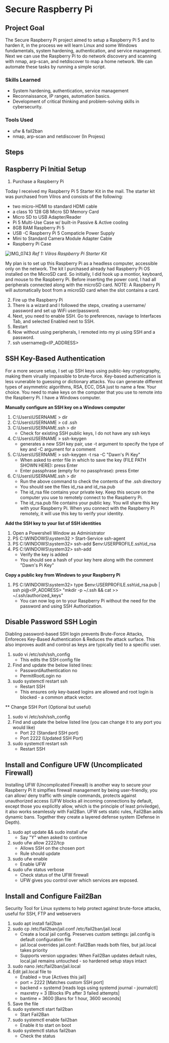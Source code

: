 # Secure Raspberry Pi

## Project Goal
The Secure Raspberry Pi project aimed to setup a Raspberry Pi 5 and to harden it, in the process we will learn Linux and some Windows fundamentals, system hardening, authentication, and service management. Next we can use the Raspberry Pi to do network discovery and scanning with nmap, arp-scan, and netdiscover to map a home network. We can automate these tasks by running a simple script. 

### Skills Learned

- System hardening, authentication, service management
- Reconnaissance, IP ranges, automation basics.
- Development of critical thinking and problem-solving skills in cybersecurity.

### Tools Used

- ufw & fail2ban
- nmap, arp-scan and netdiscover (In Projess)

## Steps

## Raspberry Pi Initial Setup

1. Purchase a Raspberry Pi

Today I received my Raspberry Pi 5 Starter Kit in the mail. The starter kit was purchased from Vilros and consists of the following:
 - two micro-HDMI to standard HDMI cable
 -  a class 10 128 GB Micro SD Memory Card
 -   Micro SD to USB Adapter/Reader
 -   Pi 5 Multi-Use Case w/ built-in Passive & Active cooling
 -   8GB RAM Raspberry Pi 5
 -   USB -C Raspberry Pi 5 Compaticle Power Supply
 -   Mini to Standard Camera Module Adapter Cable
 -   Raspberry Pi Case
    
![IMG_0743](https://github.com/user-attachments/assets/7e5b14c8-d740-4092-aab7-d7ca5144ffec)
*Ref 1: Vilros Raspberry Pi Starter Kit*

My plan is to set up this Raspberry Pi as a headless computer, accessible only on the network. The kit I purchased already had Raspberry Pi OS installed on the MicroSD card. So initially, I did hook up a montior, keyboard, and mouse to the Raspberry Pi. Before inserting the power cord, I had all peripherals connected along with the microSD card. NOTE: A Raspberry Pi will automatically boot from a microSD card when the slot contains a card. 

2. Fire up the Raspberry Pi
3. There is a wizard and I followed the steps, creating a username/ password and set up WiFi user/password.
4. Next, you need to enable SSH. Go to preferences, naviage to Interfaces Tab, and selected Enabled next to SSH.
5. Restart
6. Now without using peripherals, I remoted into my pi using SSH and a password.
7. ssh username@<IP_ADDRESS>

## SSH Key-Based Authentication
For a more secure setup, I set up SSH keys using public-key cryptography, making them virually impassible to brute-force. Key-based authenication is less vunerable to guessing or dictionary attacks. You can generate different types of asymmetric algorithms, RSA, ECC, DSA just to name a few. Your choice. You need to make keys on the computer that you use to remote into the Raspberry Pi. I have a Windows computer. 

**Manually configure an SSH key on a Windows computer**
1.  C:\Users\USERNAME  > dir
2.  C:\Users\USERNAME  > cd .ssh
3.  C:\Users\USERNAME\.ssh > dir
    - Check for existing SSH public keys, I do not have any ssh keys
4.  C:\Users\USERNAME  > ssh-keygen
    - generates a new SSH key pair, use -t argument to specify the type of key and -C argument for a comment
5.  C:\Users\USERNAME > ssh-keygen -t rsa -C "Dawn's Pi Key"
    - When asked to enter file in which to save the key (FILE PATH SHOWN HERE): press Enter
    - Enter passphrase (empty for no passphrase): press Enter
6. C:\Users\USERNAME\.ssh > dir
   - Run the above command to check the contents of the .ssh directory
   - You should see the files id_rsa and id_rsa.pub
   - The id_rsa file contains your private key. Keep this secure on the computer you use to remotely connect to the Raspberry Pi.
   - The id_rsa.pub file contains your public key. You will share this key with your Raspberry Pi. When you connect with the Raspberry Pi remotely, it will use this key to verify your identity.
 
  **Add the SSH key to your list of SSH identities**
   1. Open a Powershell Window as Administrator
   2. PS C:\WINDOWS\system32 > Start-Service ssh-agent
   3. PS C:\WINDOWS\system32> ssh-add $env:USERPROFILE\.ssh\id_rsa
   4. PS C:\WINDOWS\system32> ssh-add
      - Verify the key is added
      - You should see a hash of your key here along with the comment "Dawn's Pi Key" 

**Copy a public key from Windows to your Raspberry Pi**
1. PS C:\WINDOWS\system32> type $env:USERPROFILE\.ssh\id_rsa.pub | ssh pi@<IP_ADDRESS> "mkdir -p ~/.ssh && cat >> ~/.ssh/authorized_keys"
    - You can now log on to your Raspberry Pi without the need for the password and using SSH Authorization.

## Disable Password SSH Login
Diabling password-based SSH login prevents Brute-Force Attacks, Enforeces Key-Based Authentication & Reduces the attack surface. This also improves audit and control as keys are typically tied to a specific user.
1. sudo vi /etc/ssh/ssh_config
   - This edits the SSH config file
2. Find and update the below listed lines:
   - PasswordAuthentication no
   - PermitRootLogin no
 3. sudo systemctl restart ssh
    - Restart SSH
    - This ensures only key-based logins are allowed and root login is blocked - a common attack vector.

  ** Change SSH Port (Optional but useful)
  1. sudo vi /etc/ssh/ssh_config
  2. Find and update the below listed line (you can change it to any port you would like)
     - Port 22  (Standard SSH port)
     - Port 2222 (Updated SSH Port)
  3. sudo systemctl restart ssh
     - Restart SSH

  ## Install and Configure UFW (Uncomplicated Firewall)
  Installing UFW (Uncomplicated Firewall) is another way to secure your Raspberry Pi It simplfies firewall management by being user-friendly, you can allow/ deny traffic with simple commands, protects against unauthorized access (UFW blocks all incoming connections by default, except those you explicitly allow, which is the principle of least priviledge), it also works seamlessly with Fail2Ban. UFW sets static rules, Fail2Ban adds dynamic bans. Together they create a layered defense system (Defense in Depth). 
  1. sudo apt update && sudo install ufw
     - Say "Y" when asked to continue
  2. sudo ufw allow 2222/tcp
     - Allows SSH on the chosen port
     - Rule should update
  3. sudo ufw enable
     - Enable UFW
  4. sudo ufw status verbose
     - Check status of the UFW firewall
     - UFW gives you control over which services are exposed.

 ## Install and Configure Fail2Ban 
 Security Tool for Linux systems to help protect against brute-force attacks, useful for SSH, FTP and webservers
  1. sudo apt install fail2ban
  2. sudo cp /etc/fail2ban/jail.conf /etc/fail2ban/jail.local
     - Create a local jail config. Preserves custom settings: jail.config is default configuration file
     - jail.local overrides jail.conf: Fail2Ban reads both files, but jail.local takes priority
     - Supports version upgrades: When Fail2Ban updates default rules, local.jail remains untouched - so hardened setup stays intact
  3. sudo nano /etc/fail2ban/jail.local
  4. Edit jail.local file to
      - Enabled = true [Actives this jail]
      - port = 2222 [Matches custom SSH port]
      - backend = systemd [reads logs using systemd journal - journalctl]
      - maxretry = 3 [Blocks IPs after 3 failed attempts]
      - bantime = 3600 [Bans for 1 hour, 3600 seconds]
  5. Save the file
  6. sudo systemctl start fail2ban
       - Start Fail2Ban
  7. sudo systemctl enable fail2ban
       - Enable it to start on boot
  8. sudo systemctl status fail2ban
       - Check the status
      
   
     
   
   

